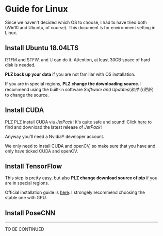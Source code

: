 # Guide for Linux

Since we haven't decided which OS to choose, I had to have tried both (Win10 and Ubuntu, of course).
This document is for environment setting in Linux.

## Install Ubuntu 18.04LTS

RTFM and STFW, and U can do it. Attention, at least 30GB space of hard disk is needed.

**PLZ back up your data** if you are not familiar with OS installation.

If you are in special regions, **PLZ change the downloading source**.
I recommend using the built-in software *Software and Updates*(*软件与更新*）to change the source.

## Install CUDA

PLZ PLZ install CUDA via *JetPack*!
It's quite safe and sound!
Click [here](https://developer.nvidia.com/embedded/downloads) to find and download the latest release of *JetPack*!

Anyway you'll need a Nvidia&reg; developer account.

We only need to install CUDA and openCV, so make sure that you have and only have ticked CUDA and openCV.

## Install TensorFlow

This step is pretty easy, but also **PLZ change download source of pip** if you are in special regions.

Official installation guide is [here](https://tensorflow.google.cn/install/pip).
I strongely recommend choosing the stable one with GPU.

## Install PoseCNN

***
TO BE CONTINUED

